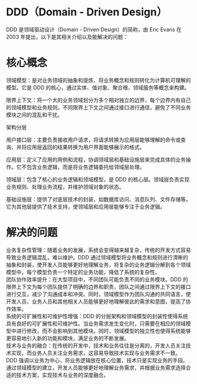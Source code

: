 # DDD（Domain - Driven Design）

DDD 是领域驱动设计（Domain - Driven Design）的简称，由 Eric Evans 在 2003 年提出，以下是其相关介绍以及能解决的问题：
# 核心概念
领域模型：是对业务领域的抽象和提炼，将业务概念和规则转化为计算机可理解的模型。它是 DDD 的核心，通过实体、值对象、聚合根、领域服务等概念来构建。  

限界上下文：将一个大的业务领域划分为多个相对独立的边界，每个边界内有自己的领域模型和业务规则。不同限界上下文之间通过接口进行通信，避免了不同业务模块之间的混乱和干扰。  

架构分层  

用户接口层：主要负责接收用户请求，将请求转换为应用层能够理解的命令或查询，并将应用层返回的结果转换为用户界面能够展示的格式。  

应用层：定义了应用的用例和流程，协调领域层和基础设施层来完成具体的业务操作。它不包含业务逻辑，而是将业务逻辑委托给领域层处理。  

领域层：包含了核心的业务逻辑和领域模型，是 DDD 的核心层。领域层负责实现业务规则、处理业务流程，并维护领域对象的状态。  

基础设施层：提供了对底层技术的封装，如数据库访问、消息队列、文件存储等。它为其他层提供了技术支持，使领域层和应用层能够专注于业务逻辑。  

# 解决的问题
业务复杂性管理：随着业务的发展，系统会变得越来越复杂，传统的开发方式容易导致业务逻辑混乱，难以维护。DDD 通过领域模型将业务概念和规则进行清晰的抽象和封装，使开发人员能够更好地理解业务，将复杂的业务逻辑分解到各个领域模型中，每个模型负责一个特定的业务功能，降低了系统的复杂性。  
团队协作效率提升：在大型项目中，不同团队可能负责不同的业务模块。DDD 的限界上下文为每个团队提供了明确的边界和职责，团队之间通过限界上下文的接口进行交互，减少了沟通成本和冲突。同时，领域模型作为团队沟通的共同语言，使开发人员、业务人员和其他相关人员能够更好地理解彼此的需求和意图，提高了协作效率。  
系统的可扩展性和可维护性增强：DDD 的分层架构和领域模型的封装性使得系统具有良好的可扩展性和可维护性。当业务需求发生变化时，只需要在相应的领域模型中进行修改，而不会影响到其他模块。同时，领域模型的独立性也使得系统能够更容易地引入新的功能和模块，满足业务的不断发展。  
技术与业务的融合：在传统的开发中，技术和业务往往是分离的，开发人员关注技术实现，而业务人员关注业务需求，这容易导致技术实现与业务需求不一致。DDD 强调以业务为中心，将业务逻辑放在核心位置，技术只是实现业务的手段。通过领域模型的建立，开发人员能够更好地理解业务需求，并根据业务需求选择合适的技术方案，实现技术与业务的深度融合。  
